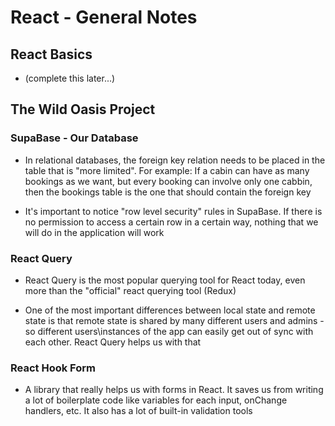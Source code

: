 # React - General Notes

## React Basics

- (complete this later...)

## The Wild Oasis Project

### SupaBase - Our Database

- In relational databases, the foreign key relation needs to be placed in the
  table that is "more limited". For example: If a cabin can have as many
  bookings as we want, but every booking can involve only one cabbin, then the
  bookings table is the one that should contain the foreign key

- It's important to notice "row level security" rules in SupaBase. If there is
  no permission to access a certain row in a certain way, nothing that we will
  do in the application will work

### React Query

- React Query is the most popular querying tool for React today, even more than
  the "official" react querying tool (Redux)

- One of the most important differences between local state and remote state is
  that remote state is shared by many different users and admins - so different
  users\instances of the app can easily get out of sync with each other. React
  Query helps us with that

### React Hook Form

- A library that really helps us with forms in React. It saves us from writing a
  lot of boilerplate code like variables for each input, onChange handlers, etc.
  It also has a lot of built-in validation tools

